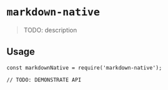 # `markdown-native`

> TODO: description

## Usage

```
const markdownNative = require('markdown-native');

// TODO: DEMONSTRATE API
```
